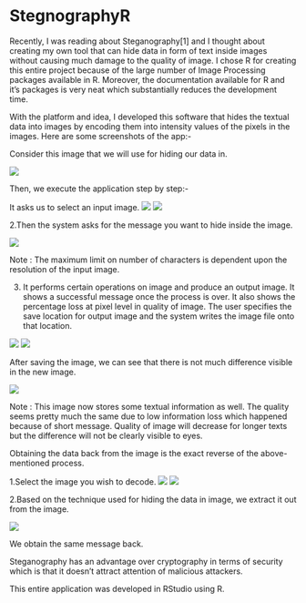 # StegnographyR
Recently, I was reading about Steganography[1] and I thought about creating my own tool that can hide data in form of text inside images without causing much damage to the quality of image. I chose R for creating this entire project because of the large number of Image Processing packages available in R. Moreover, the documentation available for R and it’s packages is very neat which substantially reduces the development time.

With the platform and idea, I developed this software that hides the textual data into images by encoding them into intensity values of the pixels in the images.
Here are some screenshots of the app:-

Consider this image that we will use for hiding our data in.

![](https://qph.cf2.quoracdn.net/main-qimg-751b9a8065b0fb0c5942dff4aae31e3c-pjlq)


Then, we execute the application step by step:-

It asks us to select an input image.
![](https://qph.cf2.quoracdn.net/main-qimg-872b957ff87c1fb0862a56a5b6af8694-pjlq)
![](https://qph.cf2.quoracdn.net/main-qimg-e5ea879ab14a727e4399dfe4012642a7-pjlq)


2.Then the system asks for the message you want to hide inside the image.

![](https://qph.cf2.quoracdn.net/main-qimg-2638d72d371a502ff4321b1df7afd96c-pjlq)


Note : The maximum limit on number of characters is dependent upon the resolution of the input image.

3. It performs certain operations on image and produce an output image. It shows a successful message once the process is over. It also shows the percentage loss at pixel level in quality of image. The user specifies the save location for output image and the system writes the image file onto that location.

![](https://qph.cf2.quoracdn.net/main-qimg-81f46c4d44e6f83e89a8ed0e3a4b058e)
![](https://qph.cf2.quoracdn.net/main-qimg-0d6a5508efe69aa6bcf1cb12cece689c-pjlq)

After saving the image, we can see that there is not much difference visible in the new image.

![](https://qph.cf2.quoracdn.net/main-qimg-d01a990f19529fdd58318bd01b0d287c-pjlq)

Note : This image now stores some textual information as well. The quality seems pretty much the same due to low information loss which happened because of short message. Quality of image will decrease for longer texts but the difference will not be clearly visible to eyes.

Obtaining the data back from the image is the exact reverse of the above-mentioned process.

1.Select the image you wish to decode.
![](https://qph.cf2.quoracdn.net/main-qimg-398c4f627638756a4432fb1c64f2eec3)
![](https://qph.cf2.quoracdn.net/main-qimg-57b32a3763321c6f1874813399d26e80-pjlq)

2.Based on the technique used for hiding the data in image, we extract it out from the image.

![](https://qph.cf2.quoracdn.net/main-qimg-e31c384f3a0bd4133029f5848f6cda7c-pjlq)

We obtain the same message back.

Steganography has an advantage over cryptography in terms of security which is that it doesn’t attract attention of malicious attackers.

This entire application was developed in RStudio using R.
